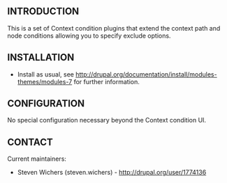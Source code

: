 INTRODUCTION
------------

This is a set of Context condition plugins that extend the context path and
node conditions allowing you to specify exclude options.


INSTALLATION
------------

 * Install as usual, see http://drupal.org/documentation/install/modules-themes/modules-7 for further information.

CONFIGURATION
-------------

No special configuration necessary beyond the Context condition UI.

CONTACT
-------

Current maintainers:
* Steven Wichers (steven.wichers) - http://drupal.org/user/1774136
